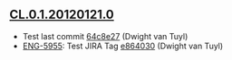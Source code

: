 
[CL.0.1.20120121.0](https://github.com/dvantuyl/changelog/tree/CL.0.1.20120121.0)
---------------------------------------------------------------------------------


* Test last commit [64c8e27](https://github.com/dvantuyl/changelog/64c8e27) (Dwight van Tuyl)
* [ENG-5955](https://windermeresolutions.atlassian.net/browse/ENG-5955): Test JIRA Tag [e864030](https://github.com/dvantuyl/changelog/e864030) (Dwight van Tuyl)
